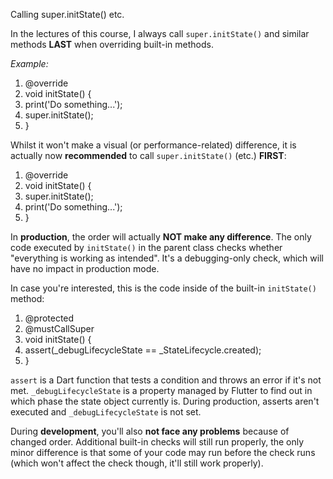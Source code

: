 Calling super.initState() etc.

In the lectures of this course, I always call `super.initState()` and similar methods **LAST** when overriding built-in methods.

_Example:_

1.  @override
2.  void initState() {
3.   print('Do something...');
4.   super.initState();
5.  }

Whilst it won't make a visual (or performance-related) difference, it is actually now **recommended** to call `super.initState()` (etc.) **FIRST**:

1.  @override
2.  void initState() {
3.   super.initState();
4.   print('Do something...');
5.  }

In **production**, the order will actually **NOT make any difference**. The only code executed by `initState()` in the parent class checks whether "everything is working as intended". It's a debugging-only check, which will have no impact in production mode.

In case you're interested, this is the code inside of the built-in `initState()` method:

1.  @protected
2.  @mustCallSuper
3.  void initState() {
4.   assert(_debugLifecycleState == _StateLifecycle.created);
5.  }

`assert` is a Dart function that tests a condition and throws an error if it's not met. `_debugLifecycleState` is a property managed by Flutter to find out in which phase the state object currently is. During production, asserts aren't executed and `_debugLifecycleState` is not set.

During **development**, you'll also **not face any problems** because of changed order. Additional built-in checks will still run properly, the only minor difference is that some of your code may run before the check runs (which won't affect the check though, it'll still work properly).